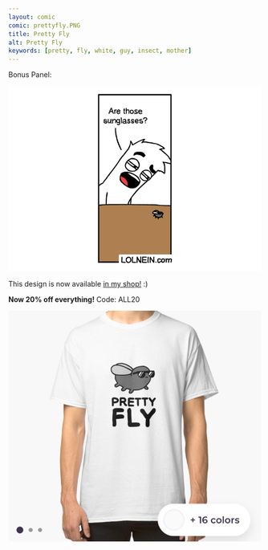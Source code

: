 ```yaml
---
layout: comic
comic: prettyfly.PNG
title: Pretty Fly
alt: Pretty Fly
keywords: [pretty, fly, white, guy, insect, mother]
---
```


Bonus Panel:

![Pretty Fly Bonus Panel](/images/prettyfly_bonus.PNG)

This design is now available [in my shop!](https://www.redbubble.com/people/lolnein/works/39423711-pretty-fly?asc=u&p=classic-tee) :)

<b>Now 20% off everything!</b> Code: ALL20

[![Pretty Fly Shirt](/images/prettyfly_shirt.jpg)](https://www.redbubble.com/people/lolnein/works/39423711-pretty-fly?asc=u&p=classic-tee)
